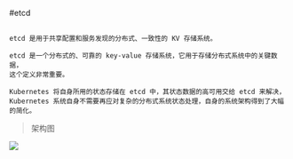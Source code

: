 #etcd
```text

etcd 是用于共享配置和服务发现的分布式、一致性的 KV 存储系统。

etcd 是一个分布式的、可靠的 key-value 存储系统，它用于存储分布式系统中的关键数据，
这个定义非常重要。

Kubernetes 将自身所用的状态存储在 etcd 中，其状态数据的高可用交给 etcd 来解决，
Kubernetes 系统自身不需要再应对复杂的分布式系统状态处理，自身的系统架构得到了大幅的简化。
```

>架构图

![](https://pic2.zhimg.com/v2-7ca4c212da420104941d030ff2854729_r.jpg)